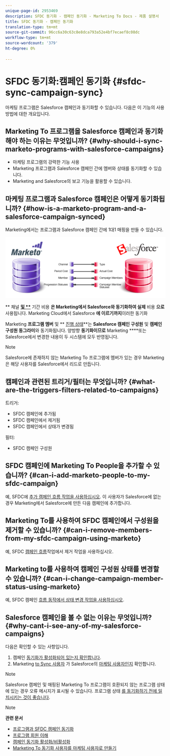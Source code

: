 ```yaml
---
unique-page-id: 2953469
description: SFDC 동기화 - 캠페인 동기화 - Marketing To Docs - 제품 설명서
title: SFDC 동기화 - 캠페인 동기화
translation-type: tm+mt
source-git-commit: 96cc6a30c63c8e8dca793a52e4bf7ecaef8c08dc
workflow-type: tm+mt
source-wordcount: '379'
ht-degree: 0%

---
```



# SFDC 동기화:캠페인 동기화 {#sfdc-sync-campaign-sync}

마케팅 프로그램은 Salesforce 캠페인과 동기화할 수 있습니다. 다음은 이 기능의 사용 방법에 대한 개요입니다.

## Marketing To 프로그램을 Salesforce 캠페인과 동기화해야 하는 이유는 무엇입니까? {#why-should-i-sync-marketo-programs-with-salesforce-campaigns}

* 마케팅 프로그램의 강력한 기능 사용
* Marketing 프로그램과 Salesforce 캠페인 간에 멤버와 상태를 동기화할 수 있습니다.
* Marketing and Salesforce의 보고 기능을 활용할 수 있습니다.

## 마케팅 프로그램과 Salesforce 캠페인은 어떻게 동기화됩니까? {#how-is-a-marketo-program-and-a-salesforce-campaign-synced}

Marketing에서는 프로그램과 Salesforce 캠페인 간에 1대1 매핑을 만들 수 있습니다.

![](assets/image2015-7-8-9-3a43-3a8.png)

** 채널 [](../../../../product-docs/administration/tags/create-a-program-channel.md)**[및 **](../../../../product-docs/core-marketo-concepts/programs/working-with-programs/understanding-period-costs.md)** 기간 비용 **은 Marketing에서 Salesforce와 동기화하여 실제** 비용 **으로**&#x200B;사용됩니다. Marketing Cloud에서 Salesforce **에 이르기까지**&#x200B;이러한 동기화

Marketing **프로그램 멤버** 및 ** [진행 상태](../../../../product-docs/core-marketo-concepts/programs/creating-programs/understanding-program-membership.md)**는 **Salesforce 캠페인 구성원** 및 **캠페인 구성원 동그라미**&#x200B;와 동기화됩니다. 양방향 **동기화이므로** Marketing ****&#x200B;또는 Salesforce에서 변경한 내용이 두 시스템에 모두 반영됩니다.

>[!NOTE]
>
>Salesforce에 존재하지 않는 Marketing To 프로그램에 멤버가 있는 경우 Marketing은 해당 사용자를 Salesforce에서 리드로 만듭니다.

## 캠페인과 관련된 트리거/필터는 무엇입니까? {#what-are-the-triggers-filters-related-to-campaigns}

트리거:

* SFDC 캠페인에 추가됨
* SFDC 캠페인에서 제거됨
* SFDC 캠페인에서 상태가 변경됨

필터:

* SFDC 캠페인 구성원

## SFDC 캠페인에 Marketing To People을 추가할 수 있습니까? {#can-i-add-marketo-people-to-my-sfdc-campaign}

예, SFDC에 [추가 캠페인 흐름 작업을 사용하십시오](../../../../product-docs/core-marketo-concepts/smart-campaigns/salesforce-flow-actions/add-to-sfdc-campaign.md). 이 사용자가 Salesforce에 없는 경우 Marketing에서 Salesforce에 만든 다음 캠페인에 추가합니다.

## Marketing To를 사용하여 SFDC 캠페인에서 구성원을 제거할 수 있습니까? {#can-i-remove-members-from-my-sfdc-campaign-using-marketo}

예, SFDC [캠페인 흐름](../../../../product-docs/core-marketo-concepts/smart-campaigns/salesforce-flow-actions/remove-from-sfdc-campaign.md)작업에서 제거 작업을 사용하십시오.

## Marketing to를 사용하여 캠페인 구성원 상태를 변경할 수 있습니까? {#can-i-change-campaign-member-status-using-marketo}

예, SFDC 캠페인 [흐름 동작에서 상태 변경 작업을 사용하십시오](../../../../product-docs/core-marketo-concepts/smart-campaigns/salesforce-flow-actions/change-status-in-sfdc-campaign.md).

## Salesforce 캠페인을 볼 수 없는 이유는 무엇입니까? {#why-cant-i-see-any-of-my-salesforce-campaigns}

다음은 확인할 수 있는 사항입니다.

1. 캠페인 [동기화가 활성화되어 있는지 확인합니다](../../../../product-docs/crm-sync/salesforce-sync/setup/optional-steps/enable-disable-campaign-sync.md).
1. Marketing [to Sync 사용자](../../../../product-docs/crm-sync/salesforce-sync/setup/enterprise-unlimited-edition/step-2-of-3-create-a-salesforce-user-for-marketo-enterprise-unlimited.md) 가 Salesforce의 [마케팅 사용자인지](../../../../product-docs/crm-sync/salesforce-sync/setup/optional-steps/enable-disable-campaign-sync/make-marketo-sync-user-a-marketing-user.md) 확인합니다.

>[!NOTE]
>
>Salesforce 캠페인 및 매핑된 Marketing To 프로그램이 호환되지 않는 프로그램 상태에 있는 경우 오류 메시지가 표시될 수 있습니다. 프로그램 상태 [를 동기화하기 전에 일치시키는 것이 좋습니다](sfdc-errors/how-to-match-program-statuses-and-salesforce-campaign-statuses-prior-to-sync.md).

>[!NOTE]
>
>**관련 문서**
>
>* [프로그램과 SFDC 캠페인 동기화](../../../../product-docs/core-marketo-concepts/programs/working-with-programs/sync-an-sfdc-campaign-with-a-program.md)
>* [프로그램 회원 이해](../../../../product-docs/core-marketo-concepts/programs/creating-programs/understanding-program-membership.md)
>* [캠페인 동기화 활성화/비활성화](../../../../product-docs/crm-sync/salesforce-sync/setup/optional-steps/enable-disable-campaign-sync.md)
>* [Marketing To 동기화 사용자를 마케팅 사용자로 만들기](../../../../product-docs/crm-sync/salesforce-sync/setup/optional-steps/enable-disable-campaign-sync/make-marketo-sync-user-a-marketing-user.md)

>



